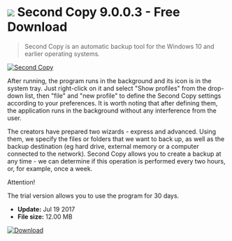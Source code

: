# ![](https://cdn.softexe.net/static/icon/b/second-copy-10937.png) Second Copy 9.0.0.3 - Free Download

> Second Copy is an automatic backup tool for the Windows 10 and earlier operating systems.

[![Second Copy](https:https://tse2.mm.bing.net/th?id=OIP.G4g7kfk8eRHgxMAW7gTypwHaEo&pid=Api)](https://softexe.net/win/disks-files/data-recovery/second-copy:pRacg.html)

After running, the program runs in the background and its icon is in the system tray. Just right-click on it and select "Show profiles" from the drop-down list, then "file" and "new profile" to define the Second Copy settings according to your preferences. It is worth noting that after defining them, the application runs in the background without any interference from the user.
 
 The creators have prepared two wizards - express and advanced. Using them, we specify the files or folders that we want to back up, as well as the backup destination (eg hard drive, external memory or a computer connected to the network). Second Copy allows you to create a backup at any time - we can determine if this operation is performed every two hours, or, for example, once a week.
 
 Attention!
 
 The trial version allows you to use the program for 30 days.


- **Update:** Jul 19 2017
- **File size:** 12.00 MB

[![Download](https://cdn.softexe.net/static/img/download.png)](https://softexe.net/win/disks-files/data-recovery/second-copy:pRacg.html)

